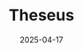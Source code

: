 ---  
layout: startup_page  
title: "Theseus"  
id: "theseus.us"  
permalink: "/theseustheseus.us04172025/"  
website: "https://theseus.us/"  
funding_round: "Seed"  
funding_amount: "$4.3M"  
investors: "First Round Capital, Y Combinator, Lux Capital"  
about: "Theseus develops hardware and software enabling military drones to operate without GPS, addressing the challenges of GPS jamming. Its focus is on getting drones from point A to point B, not on targeting systems. The company aims to provide a reliable and independent navigation solution for unmanned aerial vehicles."  
markets: "Military Technology, Drones, Software"  
hq: "San Francisco, California, United States"  
founded_year: "2024"  
linkedin: "https://www.linkedin.com/company/theseustech"  
twitter: ""  
instagram: ""  
facebook: ""  
crunchbase: "https://www.crunchbase.com/organization/theseus-dd84"  
pitchbook: "https://pitchbook.com/profiles/company/607578-04"  

date_display: "17-Apr-2025"  
date: "2025-04-17"

# SEO Optimization  
meta_title: "Theseus - Seed Funding ($4.3M)"  
meta_description: "Theseus, Theseus develops hardware and software enabling military drones to operate without GPS, addressing the challenges of GPS jamming. Its focus is on gett..."  
meta_keywords: "Theseus, Military Technology, Drones, Software, Seed funding"  
canonical_url: "https://startup.projectstartups.com/theseustheseus.us04172025/"  
---